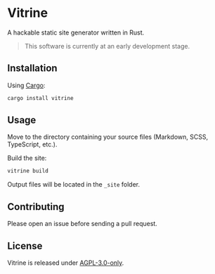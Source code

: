 # Vitrine

A hackable static site generator written in Rust.

> This software is currently at an early development stage.

## Installation

Using [Cargo](<https://doc.rust-lang.org/cargo/>):

```bash
cargo install vitrine
```

## Usage

Move to the directory containing your source files (Markdown, SCSS, TypeScript, etc.).

Build the site:

```bash
vitrine build
```

Output files will be located in the `_site` folder.

## Contributing

Please open an issue before sending a pull request.

## License

Vitrine is released under [AGPL-3.0-only](<https://www.gnu.org/licenses/agpl-3.0.html>).
